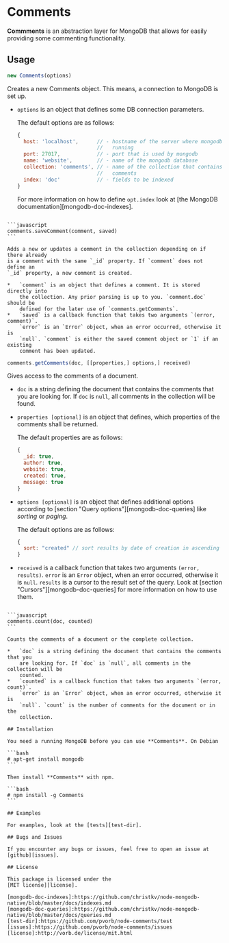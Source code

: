 # Comments

**Commments** is an abstraction layer for MongoDB that allows for easily
providing some commenting functionality.

## Usage

```javascript
new Comments(options)
```

Creates a new Comments object. This means, a connection to MongoDB is set up.

*   `options` is an object that defines some DB connection parameters.

    The default options are as follows:

    ```javascript
    {
      host: 'localhost',      // - hostname of the server where mongodb is
                              //   running
      port: 27017,            // - port that is used by mongodb
      name: 'website',        // - name of the mongodb database
      collection: 'comments', // - name of the collection that contains the
                              //   comments
      index: 'doc'            // - fields to be indexed
    }
    ```

    For more information on how to define `opt.index` look at
    [the MongoDB documentation][mongodb-doc-indexes].

~~~

```javascript
comments.saveComment(comment, saved)
```

Adds a new or updates a comment in the collection depending on if there already
is a comment with the same `_id` property. If `comment` does not define an
`_id` property, a new comment is created.

*   `comment` is an object that defines a comment. It is stored directly into
    the collection. Any prior parsing is up to you. `comment.doc` should be
    defined for the later use of `comments.getComments`.
*   `saved` is a callback function that takes two arguments `(error, comment)`.
    `error` is an `Error` object, when an error occurred, otherwise it is
    `null`. `comment` is either the saved comment object or `1` if an existing
    comment has been updated.

~~~

```javascript
comments.getComments(doc, [[properties,] options,] received)
```

Gives access to the comments of a document.

*   `doc` is a string defining the document that contains the comments that you
    are looking for. If `doc` is `null`, all comments in the collection will be
    found.
*   `properties [optional]` is an object that defines, which properties of the
    comments shall be returned.

    The default properties are as follows:

    ```javascript
    {
      _id: true,
      author: true,
      website: true,
      created: true,
      message: true
    }
    ```
*   `options [optional]` is an object that defines additional options according
    to [section "Query options"][mongodb-doc-queries] like _sorting_ or
    _paging_.

    The default options are as follows:

    ```javascript
    {
      sort: "created" // sort results by date of creation in ascending order
    }
    ```
*   `received` is a callback function that takes two arguments
    `(error, results)`. `error` is an `Error` object, when an error occurred,
    otherwise it is `null`. `results` is a cursor to the result set of the
    query. Look at [section "Cursors"][mongodb-doc-queries] for more
    information on how to use them.

~~~

```javascript
comments.count(doc, counted)
```

Counts the comments of a document or the complete collection.

*   `doc` is a string defining the document that contains the comments that you
    are looking for. If `doc` is `null`, all comments in the collection will be
    counted.
*   `counted` is a callback function that takes two arguments `(error, count)`.
    `error` is an `Error` object, when an error occurred, otherwise it is
    `null`. `count` is the number of comments for the document or in the
    collection.

## Installation

You need a running MongoDB before you can use **Comments**. On Debian

```bash
# apt-get install mongodb
```

Then install **Comments** with npm.

```bash
# npm install -g Comments
```

## Examples

For examples, look at the [tests][test-dir].

## Bugs and Issues

If you encounter any bugs or issues, feel free to open an issue at
[github][issues].

## License

This package is licensed under the
[MIT license][license].

[mongodb-doc-indexes]:https://github.com/christkv/node-mongodb-native/blob/master/docs/indexes.md
[mongodb-doc-queries]:https://github.com/christkv/node-mongodb-native/blob/master/docs/queries.md
[test-dir]:https://github.com/pvorb/node-comments/test
[issues]:https://github.com/pvorb/node-comments/issues
[license]:http://vorb.de/license/mit.html

